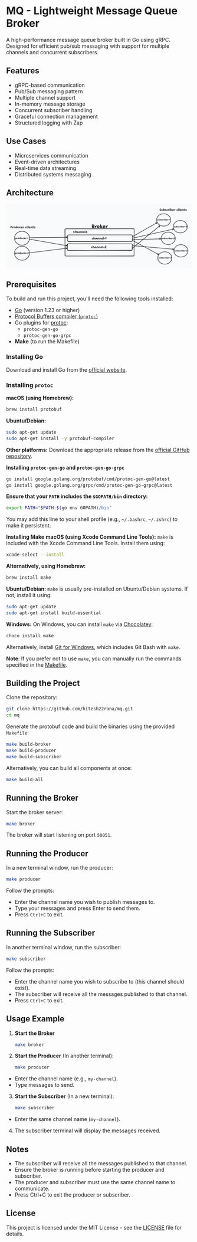 # MQ - Lightweight Message Queue Broker

A high-performance message queue broker built in Go using gRPC. Designed for efficient pub/sub messaging with support for multiple channels and concurrent subscribers.

## Features
- gRPC-based communication
- Pub/Sub messaging pattern
- Multiple channel support
- In-memory message storage
- Concurrent subscriber handling
- Graceful connection management
- Structured logging with Zap

## Use Cases
- Microservices communication
- Event-driven architectures
- Real-time data streaming
- Distributed systems messaging

## Architecture
![Architecture](https://github.com/hitesh22rana/mq/blob/main/.github/images/architecture.png)

## Prerequisites

To build and run this project, you'll need the following tools installed:

- [Go](https://golang.org/dl/) (version 1.23 or higher)
- [Protocol Buffers compiler (`protoc`)](https://grpc.io/docs/protoc-installation/)
- Go plugins for [protoc](https://grpc.io/docs/languages/go/quickstart/):
  - `protoc-gen-go`
  - `protoc-gen-go-grpc`
- **Make** (to run the Makefile)

### Installing Go

Download and install Go from the [official website](https://golang.org/dl/).

### Installing `protoc`

**macOS (using Homebrew):**
```bash
brew install protobuf
```

**Ubuntu/Debian:**
```bash
sudo apt-get update
sudo apt-get install -y protobuf-compiler
```

**Other platforms:**
Download the appropriate release from the [official GitHub repository](https://github.com/protocolbuffers/protobuf/releases).

**Installing `protoc-gen-go` and `protoc-gen-go-grpc`**
```bash
go install google.golang.org/protobuf/cmd/protoc-gen-go@latest
go install google.golang.org/grpc/cmd/protoc-gen-go-grpc@latest
```

**Ensure that your `PATH` includes the `$GOPATH/bin` directory:**
```bash
export PATH="$PATH:$(go env GOPATH)/bin"
```

You may add this line to your shell profile (e.g., `~/.bashrc`, `~/.zshrc`) to make it persistent.

**Installing Make**
**macOS (using Xcode Command Line Tools):**
`make` is included with the Xcode Command Line Tools. Install them using:
```bash
xcode-select --install
```

**Alternatively, using Homebrew:**
```bash
brew install make
```

**Ubuntu/Debian:**
`make` is usually pre-installed on Ubuntu/Debian systems. If not, install it using:
```bash
sudo apt-get update
sudo apt-get install build-essential
```

**Windows:**
On Windows, you can install `make` via [Chocolatey](https://chocolatey.org/install):
```bash
choco install make
```

Alternatively, install [Git for Windows](https://gitforwindows.org/), which includes Git Bash with `make`.

**Note**: If you prefer not to use `make`, you can manually run the commands specified in the [Makefile](https://github.com/hitesh22rana/mq/blob/main/Makefile).


## Building the Project

Clone the repository:
```bash
git clone https://github.com/hitesh22rana/mq.git
cd mq
```

Generate the protobuf code and build the binaries using the provided
`Makefile`:
```bash
make build-broker
make build-producer
make build-subscriber
```

Alternatively, you can build all components at once:
```bash
make build-all
```

## Running the Broker
Start the broker server:
```bash
make broker
```

The broker will start listening on port `50051`.

## Running the Producer
In a new terminal window, run the producer:
```bash
make producer
```

Follow the prompts:

- Enter the channel name you wish to publish messages to.
- Type your messages and press Enter to send them.
- Press `Ctrl+C` to exit.

## Running the Subscriber
In another terminal window, run the subscriber:
```bash
make subscriber
```

Follow the prompts:

- Enter the channel name you wish to subscribe to (this channel should exist).
- The subscriber will receive all the messages published to that channel.
- Press `Ctrl+C` to exit.

## Usage Example

1. **Start the Broker**
    ```bash
    make broker
    ```

2. **Start the Producer** (In another terminal):
    ```bash
    make producer
    ```
- Enter the channel name (e.g., `my-channel`).
- Type messages to send.

3. **Start the Subscriber** (In a new terminal):
    ```bash
    make subscriber
    ```
- Enter the same channel name (`my-channel`).

4. The subscriber terminal will display the messages received.

## Notes
- The subscriber will receive all the messages published to that channel.
- Ensure the broker is running before starting the producer and subscriber.
- The producer and subscriber must use the same channel name to communicate.
- Press Ctrl+C to exit the producer or subscriber.

## License
This project is licensed under the MIT License - see the [LICENSE](https://github.com/hitesh22rana/mq/blob/main/LICENSE) file for details.